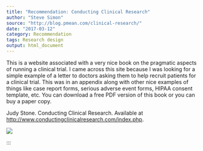 ```yaml
---
title: "Recommendation: Conducting Clinical Research"
author: "Steve Simon"
source: "http://blog.pmean.com/clinical-research/"
date: "2017-03-12"
category: Recommendation
tags: Research design
output: html_document
---
```


This is a website associated with a very nice book on the pragmatic
aspects of running a clinical trial. I came across this site because I
was looking for a simple example of a letter to doctors asking them to
help recruit patients for a clinical trial. This was in an appendix
along with other nice examples of things like case report forms, serious
adverse event forms, HIPAA consent template, etc. You can download a
free PDF version of this book or you can buy a paper copy.

<!---More--->

Judy Stone. Conducting Clinical Research. Available at
<http://www.conductingclinicalresearch.com/index.php>.

![](../../images/clinical-research01.png)


:::


